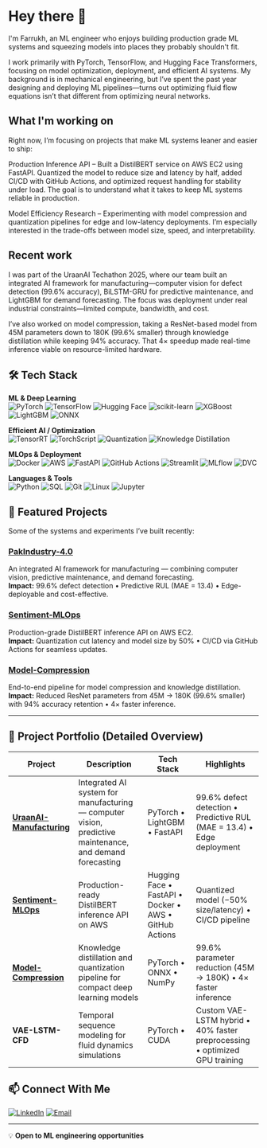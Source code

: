 # Hey there 👋

I'm Farrukh, an ML engineer who enjoys building production grade ML systems and squeezing models into places they probably shouldn't fit.

I work primarily with PyTorch, TensorFlow, and Hugging Face Transformers, focusing on model optimization, deployment, and efficient AI systems. My background is in mechanical engineering, but I’ve spent the past year designing and deploying ML pipelines—turns out optimizing fluid flow equations isn’t that different from optimizing neural networks.

## What I'm working on

Right now, I’m focusing on projects that make ML systems leaner and easier to ship:

Production Inference API – Built a DistilBERT service on AWS EC2 using FastAPI. Quantized the model to reduce size and latency by half, added CI/CD with GitHub Actions, and optimized request handling for stability under load. The goal is to understand what it takes to keep ML systems reliable in production.

Model Efficiency Research – Experimenting with model compression and quantization pipelines for edge and low-latency deployments. I’m especially interested in the trade-offs between model size, speed, and interpretability.

## Recent work

I was part of the UraanAI Techathon 2025, where our team built an integrated AI framework for manufacturing—computer vision for defect detection (99.6% accuracy), BiLSTM-GRU for predictive maintenance, and LightGBM for demand forecasting. The focus was deployment under real industrial constraints—limited compute, bandwidth, and cost.

I’ve also worked on model compression, taking a ResNet-based model from 45M parameters down to 180K (99.6% smaller) through knowledge distillation while keeping 94% accuracy. That 4× speedup made real-time inference viable on resource-limited hardware.

## 🛠️ Tech Stack
**ML & Deep Learning**  
![PyTorch](https://img.shields.io/badge/PyTorch-EE4C2C?style=flat&logo=pytorch&logoColor=white)
![TensorFlow](https://img.shields.io/badge/TensorFlow-FF6F00?style=flat&logo=tensorflow&logoColor=white)
![Hugging Face](https://img.shields.io/badge/🤗_Hugging_Face-FFD21E?style=flat)
![scikit-learn](https://img.shields.io/badge/scikit--learn-F7931E?style=flat&logo=scikitlearn&logoColor=white)
![XGBoost](https://img.shields.io/badge/XGBoost-FF6600?style=flat&logo=xgboost&logoColor=white)
![LightGBM](https://img.shields.io/badge/LightGBM-00A0E3?style=flat&logo=lightgbm&logoColor=white)
![ONNX](https://img.shields.io/badge/ONNX-000000?style=flat&logo=onnx&logoColor=white)

**Efficient AI / Optimization**  
![TensorRT](https://img.shields.io/badge/TensorRT-FF6600?style=flat&logo=tensorflow&logoColor=white)
![TorchScript](https://img.shields.io/badge/TorchScript-EE4C2C?style=flat)
![Quantization](https://img.shields.io/badge/Quantization-2F4F4F?style=flat)
![Knowledge Distillation](https://img.shields.io/badge/Distillation-FFD700?style=flat)

**MLOps & Deployment**  
![Docker](https://img.shields.io/badge/Docker-2496ED?style=flat&logo=docker&logoColor=white)
![AWS](https://img.shields.io/badge/AWS-232F3E?style=flat&logo=amazonaws&logoColor=white)
![FastAPI](https://img.shields.io/badge/FastAPI-009688?style=flat&logo=fastapi&logoColor=white)
![GitHub Actions](https://img.shields.io/badge/GitHub_Actions-2088FF?style=flat&logo=githubactions&logoColor=white)
![Streamlit](https://img.shields.io/badge/Streamlit-FF4B4B?style=flat&logo=streamlit&logoColor=white)
![MLflow](https://img.shields.io/badge/MLflow-000000?style=flat&logo=mlflow&logoColor=white)
![DVC](https://img.shields.io/badge/DVC-172B4D?style=flat&logo=dvc&logoColor=white)

**Languages & Tools**  
![Python](https://img.shields.io/badge/Python-3776AB?style=flat&logo=python&logoColor=white)
![SQL](https://img.shields.io/badge/SQL-4479A1?style=flat&logo=postgresql&logoColor=white)
![Git](https://img.shields.io/badge/Git-F05032?style=flat&logo=git&logoColor=white)
![Linux](https://img.shields.io/badge/Linux-FCC624?style=flat&logo=linux&logoColor=black)
![Jupyter](https://img.shields.io/badge/Jupyter-F37626?style=flat&logo=jupyter&logoColor=white)


## 🚀 Featured Projects

Some of the systems and experiments I’ve built recently:

### [PakIndustry-4.0](https://github.com/sfarrukhm/pakindustry-4.0)
An integrated AI framework for manufacturing — combining computer vision, predictive maintenance, and demand forecasting.  
**Impact:** 99.6% defect detection • Predictive RUL (MAE = 13.4) • Edge-deployable and cost-effective.

### [Sentiment-MLOps](https://github.com/sfarrukhm/sentiment-mlops)
Production-grade DistilBERT inference API on AWS EC2.  
**Impact:** Quantization cut latency and model size by 50% • CI/CD via GitHub Actions for seamless updates.

### [Model-Compression](https://github.com/sfarrukhm/model-compression)
End-to-end pipeline for model compression and knowledge distillation.  
**Impact:** Reduced ResNet parameters from 45M → 180K (99.6% smaller) with 94% accuracy retention • 4× faster inference.

---

## 📘 Project Portfolio (Detailed Overview)
| Project | Description | Tech Stack | Highlights |
| -------- | ------------ | ----------- | ----------- |
| [**UraanAI-Manufacturing**](https://github.com/sfarrukhm/uraanai-manufacturing) | Integrated AI system for manufacturing — computer vision, predictive maintenance, and demand forecasting | PyTorch • LightGBM • FastAPI | 99.6% defect detection • Predictive RUL (MAE = 13.4) • Edge deployment |
| [**Sentiment-MLOps**](https://github.com/sfarrukhm/sentiment-mlops) | Production-ready DistilBERT inference API on AWS | Hugging Face • FastAPI • Docker • AWS • GitHub Actions | Quantized model (−50% size/latency) • CI/CD pipeline |
| [**Model-Compression**](https://github.com/sfarrukhm/model-compression) | Knowledge distillation and quantization pipeline for compact deep learning models | PyTorch • ONNX • NumPy | 99.6% parameter reduction (45M → 180K) • 4× faster inference |
| **VAE-LSTM-CFD** | Temporal sequence modeling for fluid dynamics simulations | PyTorch • CUDA | Custom VAE-LSTM hybrid • 40% faster preprocessing • optimized GPU training |
## 📫 Connect With Me
[![LinkedIn](https://img.shields.io/badge/LinkedIn-0A66C2?style=flat&logo=linkedin&logoColor=white)](https://linkedin.com/in/sfarrukhm)
[![Email](https://img.shields.io/badge/Email-EA4335?style=flat&logo=gmail&logoColor=white)](mailto:smfarrukhm@gmail.com)

---

💡 **Open to ML engineering opportunities**

